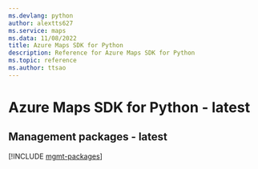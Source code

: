 ```yaml
---
ms.devlang: python
author: alextts627
ms.service: maps
ms.data: 11/08/2022
title: Azure Maps SDK for Python
description: Reference for Azure Maps SDK for Python
ms.topic: reference
ms.author: ttsao
---
```

# Azure Maps SDK for Python - latest

## Management packages - latest
[!INCLUDE [mgmt-packages](maps-mgmt-index.md)]